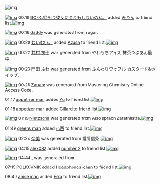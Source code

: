 ![img](http://gdrive-cdn.herokuapp.com/537b65a5bc09f0000721dda7/512px-barcode.png)

[![img](http://www.deviantsart.com/2l905sv.jpeg)](http://www.barcodekanojo.com/user/276669/BC-KJ%40%E3%82%82%E3%81%86%E5%BD%BC%E5%A5%B3%E3%81%AB%E4%BC%9A%E3%81%88%E3%82%82%E3%81%97%E3%81%AA%E3%81%84%E3%81%AE%E3%81%AD%E3%80%82) 00:18 [BC-KJ@もう彼女に会えもしないのね。](http://www.barcodekanojo.com/user/276669/BC-KJ%40%E3%82%82%E3%81%86%E5%BD%BC%E5%A5%B3%E3%81%AB%E4%BC%9A%E3%81%88%E3%82%82%E3%81%97%E3%81%AA%E3%81%84%E3%81%AE%E3%81%AD%E3%80%82) added [みりん](http://www.barcodekanojo.com/kanojo/421118/%E3%81%BF%E3%82%8A%E3%82%93) to friend list.[![img](http://www.deviantsart.com/30etsiq.png)](http://www.barcodekanojo.com/kanojo/421118/%E3%81%BF%E3%82%8A%E3%82%93) 

[![img](http://www.deviantsart.com/1ldma5m.png)](http://www.barcodekanojo.com/kanojo/3193434/daddy) 00:19 [daddy](http://www.barcodekanojo.com/kanojo/3193434/daddy) was generated from sugar.

[![img](http://www.deviantsart.com/1cgmioj.jpeg)](http://www.barcodekanojo.com/user/2676/%E3%82%80%E3%81%84%E3%82%80%E3%81%84%E3%80%82) 00:20 [むいむい。](http://www.barcodekanojo.com/user/2676/%E3%82%80%E3%81%84%E3%82%80%E3%81%84%E3%80%82) added [Azusa](http://www.barcodekanojo.com/kanojo/3163049/Azusa) to friend list.[![img](http://www.deviantsart.com/3t1200b.png)](http://www.barcodekanojo.com/kanojo/3163049/Azusa) 

[![img](http://www.deviantsart.com/2468n62.png)](http://www.barcodekanojo.com/kanojo/3193435/%E4%BA%95%E6%9D%91%20%E6%8A%B9%E5%AD%90) 00:22 [井村 抹子](http://www.barcodekanojo.com/kanojo/3193435/%E4%BA%95%E6%9D%91%20%E6%8A%B9%E5%AD%90) was generated from やわもちアイス 抹茶つぶあん最中.

[![img](http://www.deviantsart.com/49u5l6.png)](http://www.barcodekanojo.com/kanojo/3193436/%E9%96%80%E7%94%B0%20%E3%81%B5%E3%82%8F) 00:23 [門田 ふわ](http://www.barcodekanojo.com/kanojo/3193436/%E9%96%80%E7%94%B0%20%E3%81%B5%E3%82%8F) was generated from ふんわりワッフル カスタード&amp;ホイップ.

[![img](http://www.deviantsart.com/1492c56.png)](http://www.barcodekanojo.com/kanojo/3193437/Zapare) 00:25 [Zapare](http://www.barcodekanojo.com/kanojo/3193437/Zapare) was generated from Mastering Chemistry Online Access Code.

01:17 [appetizer man](http://www.barcodekanojo.com/user/500540/appetizer%20man) added [Yu](http://www.barcodekanojo.com/kanojo/2940411/Yu) to friend list.[![img](http://www.deviantsart.com/16in3kg.png)](http://www.barcodekanojo.com/kanojo/2940411/Yu) 

01:18 [appetizer man](http://www.barcodekanojo.com/user/500540/appetizer%20man) added [Gillard](http://www.barcodekanojo.com/kanojo/2872095/Gillard) to friend list.[![img](http://www.deviantsart.com/110qhgd.png)](http://www.barcodekanojo.com/kanojo/2872095/Gillard) 

[![img](http://www.deviantsart.com/gb5ggb.png)](http://www.barcodekanojo.com/kanojo/3193438/Nietzscha) 01:19 [Nietzscha](http://www.barcodekanojo.com/kanojo/3193438/Nietzscha) was generated from Also sprach Zarathustra.[![img](http://www.deviantsart.com/1lgf3fn.jpeg)](http://www.barcodekanojo.com/product_images/barcode/6019188/1426263508/Also%20sprach%20Zarathustra.jpg) 

01:49 [greens man](http://www.barcodekanojo.com/user/500541/greens%20man) added [小西](http://www.barcodekanojo.com/kanojo/1922472/%E5%B0%8F%E8%A5%BF) to friend list.[![img](http://www.deviantsart.com/31pujdk.png)](http://www.barcodekanojo.com/kanojo/1922472/%E5%B0%8F%E8%A5%BF) 

[![img](http://www.deviantsart.com/2rq13j6.png)](http://www.barcodekanojo.com/kanojo/3193439/%E5%A5%88%E7%BE%8E) 02:24 [奈美](http://www.barcodekanojo.com/kanojo/3193439/%E5%A5%88%E7%BE%8E) was generated from 爱情信条.[![img](http://www.deviantsart.com/2f566vi.jpeg)](http://www.barcodekanojo.com/product_images/barcode/6019190/1426267410/%E7%88%B1%E6%83%85%E4%BF%A1%E6%9D%A1.jpg) 

[![img](http://www.deviantsart.com/ppjodp.jpeg)](http://www.barcodekanojo.com/user/361486/alex082) 04:15 [alex082](http://www.barcodekanojo.com/user/361486/alex082) added [number 2](http://www.barcodekanojo.com/kanojo/2780294/number%202) to friend list.[![img](http://www.deviantsart.com/pggs2l.png)](http://www.barcodekanojo.com/kanojo/2780294/number%202) 

[![img](http://www.deviantsart.com/ded2et.png)](http://www.barcodekanojo.com/kanojo/3193440/.) 04:44 [.](http://www.barcodekanojo.com/kanojo/3193440/.) was generated from ..

07:15 [POLKOVNIK](http://www.barcodekanojo.com/user/446064/POLKOVNIK) added [Headphones-chan](http://www.barcodekanojo.com/kanojo/2485787/Headphones-chan) to friend list.[![img](http://www.deviantsart.com/1c7pj0h.png)](http://www.barcodekanojo.com/kanojo/2485787/Headphones-chan) 

08:40 [anise man](http://www.barcodekanojo.com/user/500547/anise%20man) added [Esra](http://www.barcodekanojo.com/kanojo/2655085/Esra) to friend list.[![img](http://www.deviantsart.com/1h74ffj.png)](http://www.barcodekanojo.com/kanojo/2655085/Esra) 

